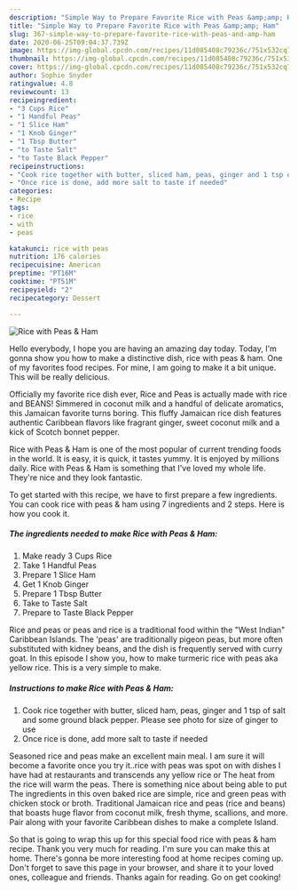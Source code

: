 ```yaml
---
description: "Simple Way to Prepare Favorite Rice with Peas &amp;amp; Ham"
title: "Simple Way to Prepare Favorite Rice with Peas &amp;amp; Ham"
slug: 367-simple-way-to-prepare-favorite-rice-with-peas-and-amp-ham
date: 2020-06-25T09:04:37.739Z
image: https://img-global.cpcdn.com/recipes/11d085408c79236c/751x532cq70/rice-with-peas-ham-recipe-main-photo.jpg
thumbnail: https://img-global.cpcdn.com/recipes/11d085408c79236c/751x532cq70/rice-with-peas-ham-recipe-main-photo.jpg
cover: https://img-global.cpcdn.com/recipes/11d085408c79236c/751x532cq70/rice-with-peas-ham-recipe-main-photo.jpg
author: Sophie Snyder
ratingvalue: 4.8
reviewcount: 13
recipeingredient:
- "3 Cups Rice"
- "1 Handful Peas"
- "1 Slice Ham"
- "1 Knob Ginger"
- "1 Tbsp Butter"
- "to Taste Salt"
- "to Taste Black Pepper"
recipeinstructions:
- "Cook rice together with butter, sliced ham, peas, ginger and 1 tsp of salt and some ground black pepper. Please see photo for size of ginger to use"
- "Once rice is done, add more salt to taste if needed"
categories:
- Recipe
tags:
- rice
- with
- peas

katakunci: rice with peas 
nutrition: 176 calories
recipecuisine: American
preptime: "PT16M"
cooktime: "PT51M"
recipeyield: "2"
recipecategory: Dessert

---
```



![Rice with Peas &amp; Ham](https://img-global.cpcdn.com/recipes/11d085408c79236c/751x532cq70/rice-with-peas-ham-recipe-main-photo.jpg)

Hello everybody, I hope you are having an amazing day today. Today, I'm gonna show you how to make a distinctive dish, rice with peas &amp; ham. One of my favorites food recipes. For mine, I am going to make it a bit unique. This will be really delicious.

Officially my favorite rice dish ever, Rice and Peas is actually made with rice and BEANS! Simmered in coconut milk and a handful of delicate aromatics, this Jamaican favorite turns boring. This fluffy Jamaican rice dish features authentic Caribbean flavors like fragrant ginger, sweet coconut milk and a kick of Scotch bonnet pepper.

Rice with Peas &amp; Ham is one of the most popular of current trending foods in the world. It is easy, it is quick, it tastes yummy. It is enjoyed by millions daily. Rice with Peas &amp; Ham is something that I've loved my whole life. They're nice and they look fantastic.


To get started with this recipe, we have to first prepare a few ingredients. You can cook rice with peas &amp; ham using 7 ingredients and 2 steps. Here is how you cook it.

<!--inarticleads1-->

##### The ingredients needed to make Rice with Peas &amp; Ham:

1. Make ready 3 Cups Rice
1. Take 1 Handful Peas
1. Prepare 1 Slice Ham
1. Get 1 Knob Ginger
1. Prepare 1 Tbsp Butter
1. Take to Taste Salt
1. Prepare to Taste Black Pepper


Rice and peas or peas and rice is a traditional food within the &#34;West Indian&#34; Caribbean Islands. The &#39;peas&#39; are traditionally pigeon peas, but more often substituted with kidney beans, and the dish is frequently served with curry goat. In this episode I show you, how to make turmeric rice with peas aka yellow rice. This is a very simple to make. 

<!--inarticleads2-->

##### Instructions to make Rice with Peas &amp; Ham:

1. Cook rice together with butter, sliced ham, peas, ginger and 1 tsp of salt and some ground black pepper. Please see photo for size of ginger to use
1. Once rice is done, add more salt to taste if needed


Seasoned rice and peas make an excellent main meal. I am sure it will become a favorite once you try it..rice with peas was spot on with dishes I have had at restaurants and transcends any yellow rice or The heat from the rice will warm the peas. There is something nice about being able to put The ingredients in this oven baked rice are simple, rice and green peas with chicken stock or broth. Traditional Jamaican rice and peas (rice and beans) that boasts huge flavor from coconut milk, fresh thyme, scallions, and more. Pair along with your favorite Caribbean dishes to make a complete Island. 

So that is going to wrap this up for this special food rice with peas &amp; ham recipe. Thank you very much for reading. I'm sure you can make this at home. There's gonna be more interesting food at home recipes coming up. Don't forget to save this page in your browser, and share it to your loved ones, colleague and friends. Thanks again for reading. Go on get cooking!

